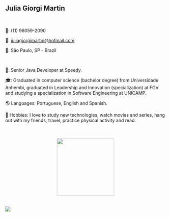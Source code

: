 ## Julia Giorgi Martin

<br>

📱: (11) 96059-2090

📧: juliagiorgimartin@hotmail.com

📍: São Paulo, SP - Brazil

<br>

🔭: Senior Java Developer at Speedy.

🎓: Graduated in computer science (bachelor degree) from Universidade Anhembi, graduated in Leadership and Innovation (specialization) at FGV and studying a specialization in Software Engineering at UNICAMP.

🌎 Languages: Portuguese, English and Spanish.

🎺 Hobbies: I love to study new technologies, watch movies and series, hang out with my friends, travel, practice physical activity and read.

<br>
<br>

<div align="center">
  <a href="https://github.com/jugiorgi">
  <img height="180em" src="https://github-readme-stats.vercel.app/api/top-langs/?username=jugiorgi&layout=compact&langs_count=7&theme=dracula"/>
</div>

<br>
<br>

<div> 
  <a href="https://www.linkedin.com/in/juliagiorgi" target="_blank"><img src="https://img.shields.io/badge/-LinkedIn-%230077B5?style=for-the-badge&logo=linkedin&logoColor=white" target="_blank"></a> 
 
</div>
